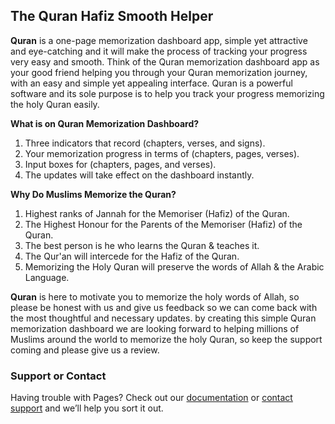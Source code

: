 ## The Quran Hafiz Smooth Helper

**Quran** is a one-page memorization dashboard app, simple yet attractive and
eye-catching and it will make the process of tracking your progress very easy and smooth.
Think of the Quran memorization dashboard app as your good friend helping you through
your Quran memorization journey, with an easy and simple yet appealing interface.
Quran is a powerful software and its sole purpose is to help you track your progress
memorizing the holy Quran easily.

**What is on Quran Memorization Dashboard?**
1. Three indicators that record (chapters, verses, and signs).
2. Your memorization progress in terms of (chapters, pages, verses).
3. Input boxes for (chapters, pages, and verses).
4. The updates will take effect on the dashboard instantly.

**Why Do Muslims Memorize the Quran?**
1. Highest ranks of Jannah for the Memoriser (Hafiz) of the Quran.
2. The Highest Honour for the Parents of the Memoriser (Hafiz) of the Quran.
3. The best person is he who learns the Quran & teaches it.
4. The Qur'an will intercede for the Hafiz of the Quran.
5. Memorizing the Holy Quran will preserve the words of Allah & the Arabic Language.

**Quran** is here to motivate you to memorize the holy words of Allah, so please be
honest with us and give us feedback so we can come back with the most thoughtful and
necessary updates.
by creating this simple Quran memorization dashboard we are looking forward to helping
millions of Muslims around the world to memorize the holy Quran, so keep the support coming
and please give us a review.

### Support or Contact

Having trouble with Pages? Check out our [documentation](https://help.github.com/categories/github-pages-basics/) or [contact support](https://github.com/contact) and we’ll help you sort it out.
